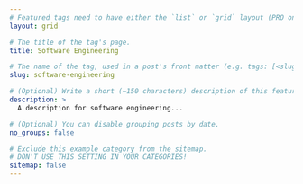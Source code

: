 ```yaml
---
# Featured tags need to have either the `list` or `grid` layout (PRO only).
layout: grid

# The title of the tag's page.
title: Software Engineering

# The name of the tag, used in a post's front matter (e.g. tags: [<slug>]).
slug: software-engineering

# (Optional) Write a short (~150 characters) description of this featured tag.
description: >
  A description for software engineering...

# (Optional) You can disable grouping posts by date.
no_groups: false

# Exclude this example category from the sitemap.
# DON'T USE THIS SETTING IN YOUR CATEGORIES!
sitemap: false
---
```

